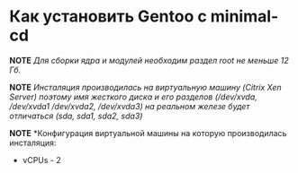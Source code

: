 # Как установить Gentoo с minimal-cd

**NOTE** 
*Для сборки ядра и модулей необходим раздел root не меньше 12 Гб.*

**NOTE**
*Инсталяция производилась на виртуальную машину (Citrix Xen Server) поэтому имя жесткого диска и его разделов (/dev/xvda, /dev/xvda1 /dev/xvda2, /dev/xvda3) на реальном железе будет отличаться (sda, sda1, sda2, sda3)*

**NOTE**
*Конфигурация виртуальной машины на которую производилась инсталяция: 
 * vCPUs - 2